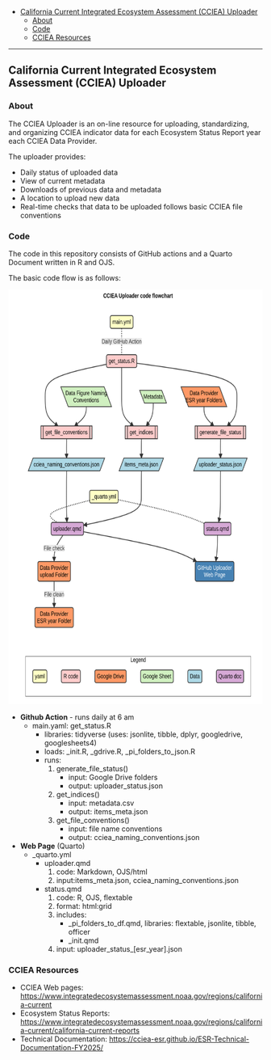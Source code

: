 

- [California Current Integrated Ecosystem Assessment (CCIEA)
  Uploader](#california-current-integrated-ecosystem-assessment-cciea-uploader)
  - [About](#about)
  - [Code](#code)
  - [CCIEA Resources](#cciea-resources)

<hr>

## California Current Integrated Ecosystem Assessment (CCIEA) Uploader

### About

The CCIEA Uploader is an on-line resource for uploading, standardizing,
and organizing CCIEA indicator data for each Ecosystem Status Report
year each CCIEA Data Provider.

The uploader provides:

- Daily status of uploaded data
- View of current metadata
- Downloads of previous data and metadata
- A location to upload new data
- Real-time checks that data to be uploaded follows basic CCIEA file
  conventions

### Code

The code in this repository consists of GitHub actions and a Quarto
Document written in R and OJS.

The basic code flow is as follows:

<img src="README_files/figure-commonmark/mermaid-figure-1.png"
style="width:7in;height:8.55in" />

- **Github Action** - runs daily at 6 am
  - main.yaml: get_status.R
    - libraries: tidyverse (uses: jsonlite, tibble, dplyr, googledrive,
      googlesheets4)
    - loads: \_init.R, \_gdrive.R, \_pi_folders_to_json.R  
    - runs:
      1.  generate_file_status()
          - input: Google Drive folders
          - output: uploader_status.json
      2.  get_indices()
          - input: metadata.csv
          - output: items_meta.json
      3.  get_file_conventions()
          - input: file name conventions
          - output: cciea_naming_conventions.json
- **Web Page** (Quarto)
  - \_quarto.yml
    - uploader.qmd
      1.  code: Markdown, OJS/html
      2.  input:items_meta.json, cciea_naming_conventions.json
    - status.qmd
      1.  code: R, OJS, flextable
      2.  format: html:grid
      3.  includes:
          - \_pi_folders_to_df.qmd, libraries: flextable, jsonlite,
            tibble, officer
          - \_init.qmd
      4.  input: uploader_status\_\[esr_year\].json

### CCIEA Resources

- CCIEA Web pages:
  <https://www.integratedecosystemassessment.noaa.gov/regions/california-current>
- Ecosystem Status Reports:
  <https://www.integratedecosystemassessment.noaa.gov/regions/california-current/california-current-reports>
- Technical Documentation:
  <https://cciea-esr.github.io/ESR-Technical-Documentation-FY2025/>
